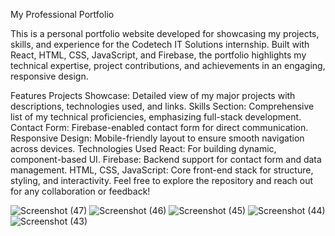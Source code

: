 My Professional Portfolio

This is a personal portfolio website developed for showcasing my projects, skills, and experience for the Codetech IT Solutions internship. Built with React, HTML, CSS, JavaScript, and Firebase, the portfolio highlights my technical expertise, project contributions, and achievements in an engaging, responsive design.

Features
Projects Showcase: Detailed view of my major projects with descriptions, technologies used, and links.
Skills Section: Comprehensive list of my technical proficiencies, emphasizing full-stack development.
Contact Form: Firebase-enabled contact form for direct communication.
Responsive Design: Mobile-friendly layout to ensure smooth navigation across devices.
Technologies Used
React: For building dynamic, component-based UI.
Firebase: Backend support for contact form and data management.
HTML, CSS, JavaScript: Core front-end stack for structure, styling, and interactivity.
Feel free to explore the repository and reach out for any collaboration or feedback!

![Screenshot (47)](https://github.com/user-attachments/assets/59b23232-c1b8-4d83-b527-ff19abc8109b)
![Screenshot (46)](https://github.com/user-attachments/assets/23eb7798-7c58-464d-9537-c6edae15f95d)
![Screenshot (45)](https://github.com/user-attachments/assets/d1473905-c1d4-47df-8c26-5cd8a83d2126)
![Screenshot (44)](https://github.com/user-attachments/assets/c8fa0763-60bb-4216-9572-355a16c9025a)
![Screenshot (43)](https://github.com/user-attachments/assets/be5e3b58-a198-44a1-80bb-f020e4913377)
